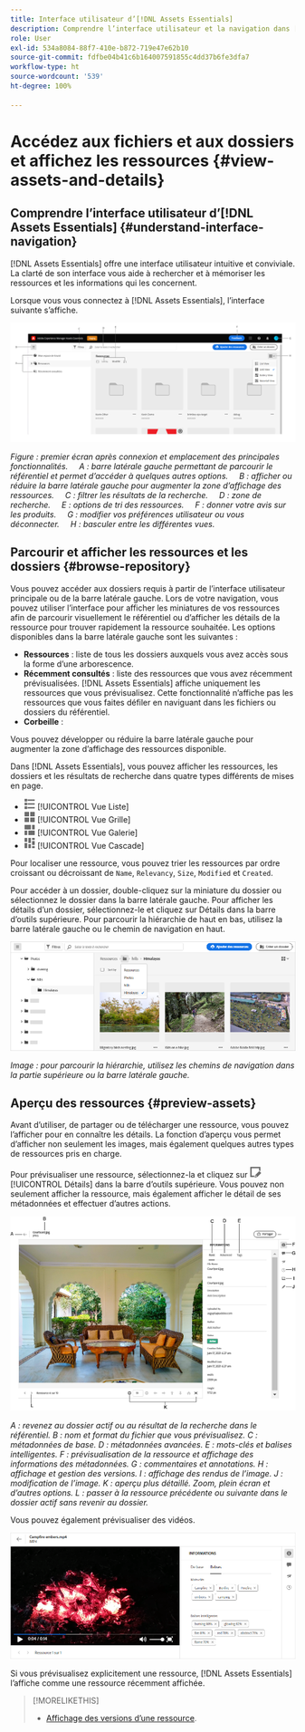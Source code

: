```yaml
---
title: Interface utilisateur d’[!DNL Assets Essentials]
description: Comprendre l’interface utilisateur et la navigation dans [!DNL Assets Essentials].
role: User
exl-id: 534a8084-88f7-410e-b872-719e47e62b10
source-git-commit: fdfbe04b41c6b164007591855c4dd37b6fe3dfa7
workflow-type: ht
source-wordcount: '539'
ht-degree: 100%

---
```


# Accédez aux fichiers et aux dossiers et affichez les ressources {#view-assets-and-details}

<!-- TBD: Give screenshots of all views with many assets. Zoom out to showcase how the thumbnails/tiles flow on the UI in different views. -->

<!-- TBD: The options in left sidebar may change. Shared with me and Shared by me are missing for now. Update this section as UI is updated. -->

## Comprendre l’interface utilisateur d’[!DNL Assets Essentials]  {#understand-interface-navigation}

[!DNL Assets Essentials] offre une interface utilisateur intuitive et conviviale. La clarté de son interface vous aide à rechercher et à mémoriser les ressources et les informations qui les concernent.

Lorsque vous vous connectez à [!DNL Assets Essentials], l’interface suivante s’affiche.

<!-- TBD: Update this screenshot. Remove top bar. Remove 2 labels from top bar. -->

![[!DNL Assets Essentials]Interface utilisateur d’](assets/essentials-interface1.png)

*Figure : premier écran après connexion et emplacement des principales fonctionnalités.*
    *A : barre latérale gauche permettant de parcourir le référentiel et permet d’accéder à quelques autres options.*
    *B : afficher ou réduire la barre latérale gauche pour augmenter la zone d’affichage des ressources.*
    *C : filtrer les résultats de la recherche.*
    *D : zone de recherche.*
    *E : options de tri des ressources.*
    *F : donner votre avis sur les produits.*
    *G : modifier vos préférences utilisateur ou vous déconnecter.*
    *H : basculer entre les différentes vues.*

<!-- TBD: Need an embedded video here with narration. It has to be hosted on MPC to be embeddable. -->

## Parcourir et afficher les ressources et les dossiers {#browse-repository}

Vous pouvez accéder aux dossiers requis à partir de l’interface utilisateur principale ou de la barre latérale gauche. Lors de votre navigation, vous pouvez utiliser l’interface pour afficher les miniatures de vos ressources afin de parcourir visuellement le référentiel ou d’afficher les détails de la ressource pour trouver rapidement la ressource souhaitée. Les options disponibles dans la barre latérale gauche sont les suivantes :

* **Ressources** : liste de tous les dossiers auxquels vous avez accès sous la forme d’une arborescence.
* **Récemment consultés** : liste des ressources que vous avez récemment prévisualisées. [!DNL Assets Essentials] affiche uniquement les ressources que vous prévisualisez. Cette fonctionnalité n’affiche pas les ressources que vous faites défiler en naviguant dans les fichiers ou dossiers du référentiel.
* **Corbeille** :

<!-- TBD: Not sure if we want to publish these right now. CC Libs are beta as per Greg.
* **Libraries**: Access to [!DNL Adobe Creative Cloud Team] (CCT) Libraries view. This view is visible only if the user is entitled to CCT Libraries.
-->

<!-- TBD: My Work Space shows task inbox and it is not visible on AEM Cloud Demos as of now. It is the source of truth server hence not documenting My Work Space option for now.
-->

Vous pouvez développer ou réduire la barre latérale gauche pour augmenter la zone d’affichage des ressources disponible.

Dans [!DNL Assets Essentials], vous pouvez afficher les ressources, les dossiers et les résultats de recherche dans quatre types différents de mises en page.

* ![Icône de vue liste](assets/do-not-localize/list-view.png) [!UICONTROL Vue Liste]
* ![Icône de vue grille](assets/do-not-localize/grid-view.png) [!UICONTROL Vue Grille]
* ![icône de vue galerie](assets/do-not-localize/gallery-view.png) [!UICONTROL Vue Galerie]
* ![icône de vue cascade](assets/do-not-localize/waterfall-view.png) [!UICONTROL Vue Cascade]

Pour localiser une ressource, vous pouvez trier les ressources par ordre croissant ou décroissant de `Name`, `Relevancy`, `Size`, `Modified` et `Created`.

Pour accéder à un dossier, double-cliquez sur la miniature du dossier ou sélectionnez le dossier dans la barre latérale gauche. Pour afficher les détails d’un dossier, sélectionnez-le et cliquez sur Détails dans la barre d’outils supérieure. Pour parcourir la hiérarchie de haut en bas, utilisez la barre latérale gauche ou le chemin de navigation en haut.

![Parcourir les dossiers](assets/browsing-folders.png)

*Image : pour parcourir la hiérarchie, utilisez les chemins de navigation dans la partie supérieure ou la barre latérale gauche.*

## Aperçu des ressources {#preview-assets}

Avant d’utiliser, de partager ou de télécharger une ressource, vous pouvez l’afficher pour en connaître les détails. La fonction d’aperçu vous permet d’afficher non seulement les images, mais également quelques autres types de ressources pris en charge.

Pour prévisualiser une ressource, sélectionnez-la et cliquez sur ![icône de détails](assets/do-not-localize/edit-in-icon.png) [!UICONTROL Détails] dans la barre d’outils supérieure. Vous pouvez non seulement afficher la ressource, mais également afficher le détail de ses métadonnées et effectuer d’autres actions.

![Aperçu d’une ressource](assets/preview-asset.png)

*A : revenez au dossier actif ou au résultat de la recherche dans le référentiel.*
*B : nom et format du fichier que vous prévisualisez.*
*C : métadonnées de base.*
*D : métadonnées avancées.*
*E : mots-clés et balises intelligentes.*
*F : prévisualisation de la ressource et affichage des informations des métadonnées.*
*G : commentaires et annotations.*
*H : affichage et gestion des versions.*
*I : affichage des rendus de l’image.*
*J : modification de l’image.*
*K : aperçu plus détaillé. Zoom, plein écran et d’autres options.*
*L : passer à la ressource précédente ou suivante dans le dossier actif sans revenir au dossier.*

Vous pouvez également prévisualiser des vidéos.

![Aperçu d’une vidéo](/help/assets/preview-video.png)

Si vous prévisualisez explicitement une ressource, [!DNL Assets Essentials] l’affiche comme une ressource récemment affichée.

<!-- TBD: Describe the options.

Explicitly previewed assets are displayed as recently viewed assets. Give screenshot of this.
Other use cases after previewing.
-->

>[!MORELIKETHIS]
>
>* [Affichage des versions d’une ressource](/help/manage-organize.md#view-versions).

